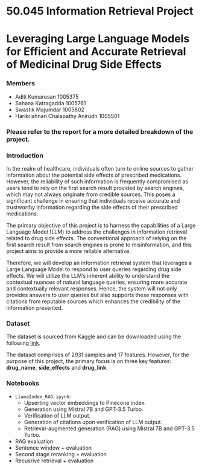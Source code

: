 # 50.045 Information Retrieval Project
# Leveraging Large Language Models for Efficient and Accurate Retrieval of Medicinal Drug Side Effects

### Members
- Aditi Kumaresan 1005375
- Sahana Katragadda 1005761
- Swastik Majumdar 1005802
- Harikrishnan Chalapathy Anirudh 1005501


###  Please refer to the report for a more detailed breakdown of the project.

### Introduction
In the realm of healthcare, individuals often turn to online sources to gather information about the potential side effects of prescribed medications. 
However, the reliability of such information is frequently compromised as users tend to rely on the first search result provided by search engines, 
which may not always originate from credible sources. This poses a significant challenge in ensuring that individuals receive
accurate and trustworthy information regarding the side effects of their prescribed medications.

The primary objective of this project is to harness the capabilities of a Large Language Model (LLM) to
address the challenges in information retrieval related to drug side effects. The conventional approach of
relying on the first search result from search engines is prone to misinformation, and this project aims to
provide a more reliable alternative.

Therefore, we will develop an information retrieval system that leverages a Large Language Model to
respond to user queries regarding drug side effects. We will utilize the LLM’s inherent ability to understand
the contextual nuances of natural language queries, ensuring more accurate and contextually relevant responses. 
Hence, the system will not only provides answers to user queries but also supports these responses
with citations from reputable sources which enhances the credibility of the information presented.


### Dataset
The dataset is sourced from Kaggle and can be downloaded using the following [link](https://www.kaggle.com/datasets/jithinanievarghese/drugs-side-effects-and-medical-condition/).

The dataset comprises of 2931 samples and 17 features. However, for the purpose of this project, the
primary focus is on three key features: **drug_name**, **side_effects** and **drug_link**.

### Notebooks
- `LlamaIndex_RAG.ipynb`:
    -   Upserting vector embeddings to Pinecone index.
    -   Generation using Mistral 7B and GPT-3.5 Turbo.
    -   Verification of LLM output.
    -   Generation of citations upon verification of LLM output.
    -   Retrieval-augmented generation (RAG) using Mistral 7B and GPT-3.5 Turbo.
- RAG evaluation 
- Sentence window + evaluation
- Second stage reranking + evaluation
- Recusrive retrieval + evaluation
